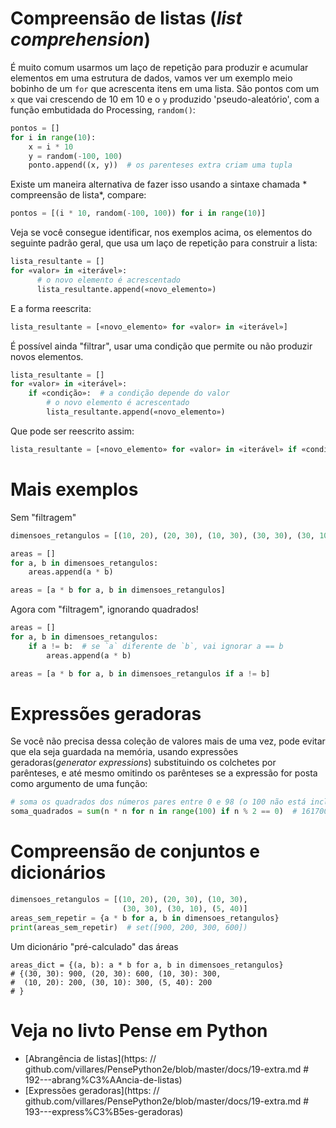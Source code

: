 # Compreensão de listas (*list comprehension*)

É muito comum usarmos um laço de repetição para produzir e acumular elementos em uma estrutura de dados, vamos ver um exemplo meio bobinho de um `for` que acrescenta itens em uma lista. São pontos com um `x` que vai crescendo de 10 em 10 e o `y` produzido 'pseudo-aleatório', com a função embutidada do Processing, `random()`:

```python
pontos = []
for i in range(10):
    x = i * 10
    y = random(-100, 100)
    ponto.append((x, y))  # os parenteses extra criam uma tupla
```

Existe um maneira alternativa de fazer isso usando a sintaxe chamada * compreensão de lista*, compare:

```python
pontos = [(i * 10, random(-100, 100)) for i in range(10)]
```

Veja se você consegue identificar, nos exemplos acima, os elementos do seguinte padrão geral, que usa um laço de repetição para construir a lista:

```python
lista_resultante = []
for «valor» in «iterável»:
      # o novo elemento é acrescentado
      lista_resultante.append(«novo_elemento»)
```

E a forma reescrita:

```python
lista_resultante = [«novo_elemento» for «valor» in «iterável»]
```

É possível ainda "filtrar", usar uma condição que permite ou não produzir novos elementos.

```python
lista_resultante = []
for «valor» in «iterável»:
    if «condição»:  # a condição depende do valor
        # o novo elemento é acrescentado
        lista_resultante.append(«novo_elemento»)
```
Que pode ser reescrito assim:

```python
lista_resultante = [«novo_elemento» for «valor» in «iterável» if «condição»]
```

# Mais exemplos

Sem "filtragem"

```python
dimensoes_retangulos = [(10, 20), (20, 30), (10, 30), (30, 30), (30, 10)]

areas = []
for a, b in dimensoes_retangulos:
    areas.append(a * b)

areas = [a * b for a, b in dimensoes_retangulos]
```

Agora com "filtragem", ignorando quadrados!

```python
areas = []
for a, b in dimensoes_retangulos:
    if a != b:  # se `a` diferente de `b`, vai ignorar a == b
        areas.append(a * b)

areas = [a * b for a, b in dimensoes_retangulos if a != b]
```
# Expressões geradoras

Se você não precisa dessa coleção de valores mais de uma vez, pode evitar que ela seja guardada na memória, usando expressões geradoras(*generator expressions*) substituindo os colchetes por parênteses, e até mesmo omitindo os parênteses se a expressão for posta como argumento de uma função:

```python
# soma os quadrados dos números pares entre 0 e 98 (o 100 não está incluso).
soma_quadrados = sum(n * n for n in range(100) if n % 2 == 0)  # 161700

```

# Compreensão de conjuntos e dicionários

```python
dimensoes_retangulos = [(10, 20), (20, 30), (10, 30),
                         (30, 30), (30, 10), (5, 40)]
areas_sem_repetir = {a * b for a, b in dimensoes_retangulos}
print(areas_sem_repetir)  # set([900, 200, 300, 600])
```

Um dicionário "pré-calculado" das áreas

```
areas_dict = {(a, b): a * b for a, b in dimensoes_retangulos}
# {(30, 30): 900, (20, 30): 600, (10, 30): 300,
#  (10, 20): 200, (30, 10): 300, (5, 40): 200
# }
```


# Veja no livto Pense em Python

- [Abrangência de listas](https: // github.com/villares/PensePython2e/blob/master/docs/19-extra.md  # 192---abrang%C3%AAncia-de-listas)
- [Expressões geradoras](https: // github.com/villares/PensePython2e/blob/master/docs/19-extra.md  # 193---express%C3%B5es-geradoras)

